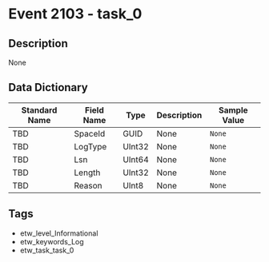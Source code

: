 # Event 2103 - task_0

## Description
None

## Data Dictionary
|Standard Name|Field Name|Type|Description|Sample Value|
|---|---|---|---|---|
|TBD|SpaceId|GUID|None|`None`|
|TBD|LogType|UInt32|None|`None`|
|TBD|Lsn|UInt64|None|`None`|
|TBD|Length|UInt32|None|`None`|
|TBD|Reason|UInt8|None|`None`|

## Tags
* etw_level_Informational
* etw_keywords_Log
* etw_task_task_0